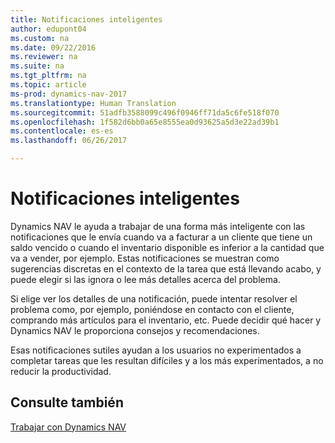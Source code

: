 ```yaml
---
title: Notificaciones inteligentes
author: edupont04
ms.custom: na
ms.date: 09/22/2016
ms.reviewer: na
ms.suite: na
ms.tgt_pltfrm: na
ms.topic: article
ms-prod: dynamics-nav-2017
ms.translationtype: Human Translation
ms.sourcegitcommit: 51adfb3588099c496f0946ff71da5c6fe518f070
ms.openlocfilehash: 1f582d6bb0a65e8555ea0d93625a5d3e22ad39b1
ms.contentlocale: es-es
ms.lasthandoff: 06/26/2017

---
```


# <a name="smart-notifications"></a>Notificaciones inteligentes
Dynamics NAV le ayuda a trabajar de una forma más inteligente con las notificaciones que le envía cuando va a facturar a un cliente que tiene un saldo vencido o cuando el inventario disponible es inferior a la cantidad que va a vender, por ejemplo. Estas notificaciones se muestran como sugerencias discretas en el contexto de la tarea que está llevando acabo, y puede elegir si las ignora o lee más detalles acerca del problema.  

Si elige ver los detalles de una notificación, puede intentar resolver el problema como, por ejemplo, poniéndose en contacto con el cliente, comprando más artículos para el inventario, etc. Puede decidir qué hacer y Dynamics NAV le proporciona consejos y recomendaciones.  

Esas notificaciones sutiles ayudan a los usuarios no experimentados a completar tareas que les resultan difíciles y a los más experimentados, a no reducir la productividad.

## <a name="see-also"></a>Consulte también
[Trabajar con Dynamics NAV](ui-work-product.md)

